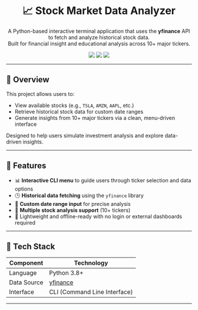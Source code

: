 <h1 align="center">📈 Stock Market Data Analyzer</h1>

<p align="center">
  A Python-based interactive terminal application that uses the <strong>yfinance</strong> API to fetch and analyze historical stock data.<br />
  Built for financial insight and educational analysis across 10+ major tickers.
</p>

<p align="center">
  <img src="https://img.shields.io/badge/Python-3.8+-blue" />
  <img src="https://img.shields.io/badge/API-yfinance-green" />
  <img src="https://img.shields.io/badge/Interface-CLI-orange" />
</p>

---

## 🧠 Overview

This project allows users to:

- View available stocks (e.g., `TSLA`, `AMZN`, `AAPL`, etc.)
- Retrieve historical stock data for custom date ranges
- Generate insights from 10+ major tickers via a clean, menu-driven interface

Designed to help users simulate investment analysis and explore data-driven insights.

---

## 🚀 Features

- 📊 **Interactive CLI menu** to guide users through ticker selection and data options  
- 🕒 **Historical data fetching** using the `yfinance` library  
- 📅 **Custom date range input** for precise analysis  
- 🧮 **Multiple stock analysis support** (10+ tickers)  
- 🔐 Lightweight and offline-ready with no login or external dashboards required  

---

## 🧰 Tech Stack

| Component    | Technology        |
|--------------|-------------------|
| Language     | Python 3.8+       |
| Data Source  | [yfinance](https://pypi.org/project/yfinance/) |
| Interface    | CLI (Command Line Interface) |

---

